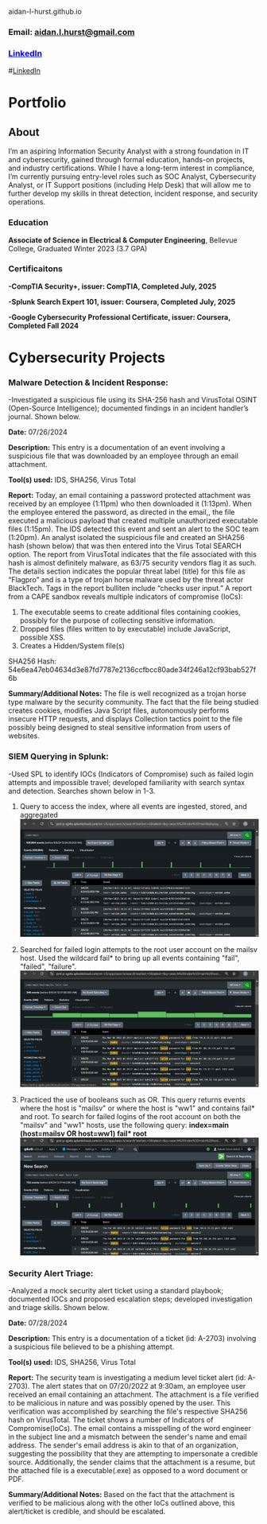 aidan-l-hurst.github.io

### Email: aidan.l.hurst@gmail.com 
### <a href="[https://www.linkedin.com/in/your-profile](https://www.linkedin.com/in/aidan-hurst-445453303 )" style="color: blue;">LinkedIn</a>
#[LinkedIn](https://www.linkedin.com/in/aidan-hurst-445453303 )

# Portfolio
## About
I’m an aspiring Information Security Analyst with a strong foundation in IT and 
cybersecurity, gained through formal education, hands-on projects, and industry 
certifications. While I have a long-term interest in compliance, I’m currently 
pursuing entry-level roles such as SOC Analyst, Cybersecurity Analyst, or IT 
Support positions (including Help Desk) that will allow me to further develop 
my skills in threat detection, incident response, and security operations.

### Education
**Associate of Science in Electrical & Computer Engineering**, Bellevue College, 
Graduated Winter 2023 (3.7 GPA)

### Certificaitons 
**-CompTIA Security+, issuer: CompTIA, Completed July, 2025**

**-Splunk Search Expert 101, issuer: Coursera, Completed July, 2025**

**-Google Cybersecurity Professional Certificate, issuer: Coursera, Completed Fall 2024**

# Cybersecurity Projects 
### Malware Detection & Incident Response: 
-Investigated a suspicious file using its SHA-256 hash and VirusTotal OSINT 
(Open-Source Intelligence); documented findings in an incident handler’s journal. Shown below.

**Date:** 07/26/2024

**Description:** This entry is a documentation of an event involving a suspicious file that was downloaded by an employee through an email attachment. 

**Tool(s) used:** IDS, SHA256, Virus Total

**Report:** Today, an email containing a password protected attachment was received by an employee (1:11pm) who then downloaded it (1:13pm). When the employee entered the password, as directed in the email,, the file executed a malicious payload that created multiple unauthorized executable files (1:15pm). The IDS detected this event and sent an alert to the SOC team (1:20pm). An analyst isolated the suspicious file and created an SHA256 hash (shown below) that was then entered into the Virus Total SEARCH option. The report from VirusTotal indicates that the file associated with this hash is almost definitely malware, as 63/75 security vendors flag it as such. The details section indicates the popular threat label (title) for this file as “Flagpro” and is a type of trojan horse malware used by the threat actor BlackTech. Tags in the report bulliten include “checks user input.” A report from a CAPE sandbox reveals multiple indicators of compromise (IoCs): 
1. The executable seems to create additional files containing cookies, possibly for the purpose of collecting sensitive information. 
2. Dropped files (files written to by executable) include JavaScript, possible XSS.
3. Creates a Hidden/System file(s) 

SHA256 Hash: 54e6ea47eb04634d3e87fd7787e2136ccfbcc80ade34f246a12cf93bab527f6b 

**Summary/Additional Notes:** The file is well recognized as a trojan horse type malware by the security community. The fact that the file being studied creates cookies, modifies Java Script files, autonomously performs insecure HTTP requests, and displays Collection tactics point to the file possibly being designed to steal sensitive information from users of websites. 

### SIEM Querying in Splunk: 
-Used SPL to identify IOCs (Indicators of Compromise) such as failed login attempts 
and impossible travel; developed familiarity with search syntax and detection. Searches shown below in 1-3.

1. Query to access the index, where all events are ingested, stored, and aggregated 
![SPL query 1](assets/img/Splunk%20query%201.png)

2. Searched for failed login attempts to the root user account on the mailsv host. Used
the wildcard fail* to bring up all events containing "fail", "failed", "failure". 
![SPL query 1](assets/img/Splunk%20query%202.png)

3. Practiced the use of booleans such as OR. This query returns events where the host is "mailsv" or where the host is "ww1" and contains fail* and root.
To search for failed logins of the root account on both the "mailsv" and "ww1" hosts, use the following query: __index=main (host=mailsv OR host=ww1) fail* root__ 
![SPL query 3](assets/img/Splunk%20query%203%20OR%20statement.png)


### Security Alert Triage: 
-Analyzed a mock security alert ticket using a standard playbook; documented IOCs 
and proposed escalation steps; developed investigation and triage skills. Shown below.

**Date:** 07/28/2024

**Description:** This entry is a documentation of a ticket (id: A-2703) involving a suspicious file believed to be a phishing attempt.

**Tool(s) used:** IDS, SHA256, Virus Total

**Report:** The security team is investigating a medium level ticket alert (id: A-2703). The alert states that on 07/20/2022 at 9:30am, an employee user received an email containing an attachment. The attachment is a file verified to be malicious in nature and was possibly opened by the user. This verification was accomplished by searching the file's respective SHA256 hash on VirusTotal. The ticket shows a number of Indicators of Compromise(IoCs). The email contains a misspelling of the word engineer in the subject line and a mismatch between the sender's name and email address. The sender's email address is akin to that of an organization, suggesting the possibility that they are attempting to impersonate a credible source. Additionally, the sender claims that the attachment is a resume, but the attached file is a executable(.exe) as opposed to a word document or PDF.

**Summary/Additional Notes:** Based on the fact that the attachment is verified to be malicious along with the other IoCs outlined above, this alert/ticket is credible, and should be escalated. 
